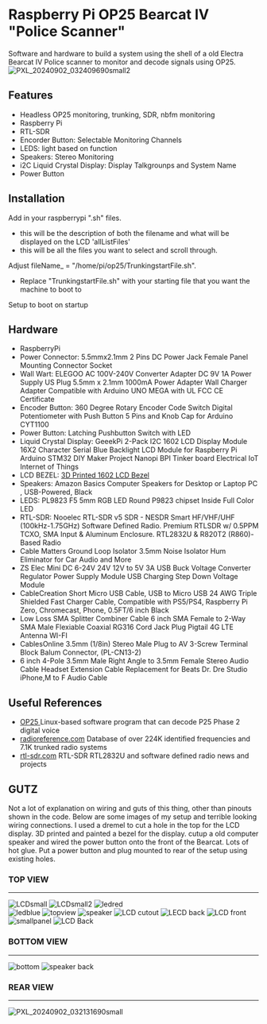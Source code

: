 # Raspberry Pi OP25 Bearcat IV "Police Scanner"
Software and hardware to build a system using the shell of a old Electra Bearcat IV Police scanner to monitor and decode signals using OP25.        
![PXL_20240902_032409690small2](https://github.com/user-attachments/assets/84ced60d-4649-4e24-9106-1f39d18b6ae6)


## Features
- Headless OP25 monitoring, trunking, SDR, nbfm monitoring
- Raspberry Pi
- RTL-SDR
- Encorder Button: Selectable Monitoring Channels
- LEDS: light based on function        
- Speakers: Stereo Monitoring
- i2C Liquid Crystal Display: Display Talkgrounps and System Name        
- Power Button        

## Installation
  Add in your raspberrypi ".sh" files.         
  - this will be the description of both the filename and what will be displayed on the LCD 'allListFiles'
  - this will be all the files you want to select and scroll through.
           
  Adjust fileName_ = "/home/pi/op25/TrunkingstartFile.sh".          
  - Replace "TrunkingstartFile.sh" with your starting file that you want the machine to boot to

  Setup to boot on startup
  
## Hardware
 - RaspberryPi
 - Power Connector: 5.5mmx2.1mm 2 Pins DC Power Jack Female Panel Mounting Connector Socket
 - Wall Wart: ELEGOO AC 100V-240V Converter Adapter DC 9V 1A Power Supply US Plug 5.5mm x 2.1mm 1000mA Power Adapter Wall Charger Adapter Compatible with Arduino UNO MEGA with UL FCC CE Certificate
 - Encoder Button: 360 Degree Rotary Encoder Code Switch Digital Potentiometer with Push Button 5 Pins and Knob Cap for Arduino CYT1100
 - Power Button: Latching Pushbutton Switch with LED
 - Liquid Crystal Display: GeeekPi 2-Pack I2C 1602 LCD Display Module 16X2 Character Serial Blue Backlight LCD Module for Raspberry Pi Arduino STM32 DIY Maker Project Nanopi BPI Tinker board Electrical IoT Internet of Things
 - LCD BEZEL: [3D Printed 1602 LCD Bezel](https://www.thingiverse.com/thing:3459425)
 - Speakers: Amazon Basics Computer Speakers for Desktop or Laptop PC , USB-Powered, Black
 - LEDS: PL9823 F5 5mm RGB LED Round P9823 chipset Inside Full Color LED
 - RTL-SDR: Nooelec RTL-SDR v5 SDR - NESDR Smart HF/VHF/UHF (100kHz-1.75GHz) Software Defined Radio. Premium RTLSDR w/ 0.5PPM TCXO, SMA Input & Aluminum Enclosure. RTL2832U & R820T2 (R860)-Based Radio
 - Cable Matters Ground Loop Isolator 3.5mm Noise Isolator Hum Eliminator for Car Audio and More
 - ZS Elec Mini DC 6-24V 24V 12V to 5V 3A USB Buck Voltage Converter Regulator Power Supply Module USB Charging Step Down Voltage Module
 - CableCreation Short Micro USB Cable, USB to Micro USB 24 AWG Triple Shielded Fast Charger Cable, Compatible with PS5/PS4, Raspberry Pi Zero, Chromecast, Phone, 0.5FT/6 inch Black
 - Low Loss SMA Splitter Combiner Cable 6 inch SMA Female to 2-Way SMA Male Flexiable Coaxial RG316 Cord Jack Plug Pigtail 4G LTE Antenna WI-FI
 - CablesOnline 3.5mm (1/8in) Stereo Male Plug to AV 3-Screw Terminal Block Balum Connector, (PL-CN13-2)
 - 6 inch 4-Pole 3.5mm Male Right Angle to 3.5mm Female Stereo Audio Cable Headset Extension Cable Replacement for Beats Dr. Dre Studio iPhone,M to F Audio Cable

## Useful References
 - [OP25 ](https://github.com/boatbod/op25) Linux-based software program that can decode P25 Phase 2 digital voice
 - [radioreference.com](https://www.radioreference.com/) Database of over 224K identified frequencies and 7.1K trunked radio systems
 - [rtl-sdr.com](https://www.rtl-sdr.com) RTL-SDR RTL2832U and software defined radio news and projects
## GUTZ
Not a lot of explanation on wiring and guts of this thing, other than pinouts shown in the code.  Below are some images of my setup and terrible looking wiring connections. I used a dremel to cut a hole in the top for the LCD display.  3D printed and painted a bezel for the display.  cutup a old computer speaker and wired the power button onto the front of the Bearcat.  Lots of hot glue.  Put a power button and plug mounted to rear of the setup using existing holes.      
### TOP VIEW
* * *
![LCDsmall](https://github.com/user-attachments/assets/f0eb8604-9dd8-4497-a288-96f2d74d4142)
![LCDsmall2](https://github.com/user-attachments/assets/10a6b3eb-f3d0-48dd-a2e6-28d6f8f59a31)
![ledred](https://github.com/user-attachments/assets/1be0e533-6c8c-440f-814b-d9a665850181)        
![ledblue](https://github.com/user-attachments/assets/ca5db6b0-1c7d-43fb-809b-6ea92d9e9ebc)
![topview](https://github.com/user-attachments/assets/cd16134b-9f2d-40d3-9de5-147834e10e64)
![speaker](https://github.com/user-attachments/assets/d3248927-c977-4a8b-88ee-48feba8b351f)
![LCD cutout](https://github.com/user-attachments/assets/ccf6ed7e-08ce-47c5-b472-527e419c8526)
![LECD back](https://github.com/user-attachments/assets/b3ab25e4-a019-4a81-a30c-745bed70d804)
![LCD front](https://github.com/user-attachments/assets/52a05b5a-4d2c-421a-8974-f6703b96f5a8)
![smallpanel](https://github.com/user-attachments/assets/028e6e37-24d8-4cfa-8dfd-b1e4d5b0f0aa)
![LCD Back](https://github.com/user-attachments/assets/b0585cbe-9c42-4024-891e-65b292f410a3)
### BOTTOM VIEW
* * *
![bottom](https://github.com/user-attachments/assets/bf5dc53d-8bb9-48f2-bfee-22e989c23925)
![speaker back](https://github.com/user-attachments/assets/0e6b86f3-069a-45e6-b33a-550ec56bb2df)        
### REAR VIEW
* * *
![PXL_20240902_032131690small](https://github.com/user-attachments/assets/f697f63c-b8fb-45ba-b76c-eb93b2bd7dd0)
